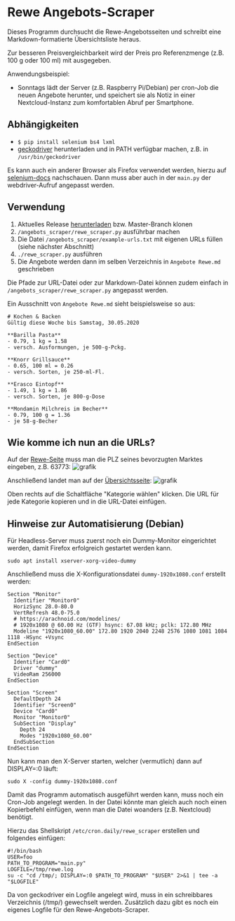 # Rewe Angebots-Scraper

Dieses Programm durchsucht die Rewe-Angebotsseiten und schreibt eine Markdown-formatierte Übersichtsliste heraus.

Zur besseren Preisvergleichbarkeit wird der Preis pro Referenzmenge (z.B. 100 g oder 100 ml) mit ausgegeben. 

Anwendungsbeispiel:
* Sonntags lädt der Server (z.B. Raspberry Pi/Debian) per cron-Job die neuen Angebote herunter, und speichert sie als Notiz in einer Nextcloud-Instanz zum komfortablen Abruf per Smartphone.

## Abhängigkeiten

- `$ pip install selenium bs4 lxml`
- [geckodriver](https://github.com/mozilla/geckodriver/releases) herunterladen und in PATH verfügbar machen, z.B. in `/usr/bin/geckodriver` 

Es kann auch ein anderer Browser als Firefox verwendet werden, hierzu auf [selenium-docs](https://www.selenium.dev/documentation/en/webdriver/driver_requirements/) nachschauen.
Dann muss aber auch in der `main.py` der webdriver-Aufruf angepasst werden.

## Verwendung

1. Aktuelles Release [herunterladen](https://github.com/foo-git/rewe-angebots-scraper/releases) bzw. Master-Branch klonen
1. `/angebots_scraper/rewe_scraper.py` ausführbar machen
1. Die Datei `/angebots_scraper/example-urls.txt` mit eigenen URLs füllen (siehe nächster Abschnitt)
1. `./rewe_scraper.py` ausführen
1. Die Angebote werden dann im selben Verzeichnis in `Angebote Rewe.md` geschrieben

Die Pfade zur URL-Datei oder zur Markdown-Datei können zudem einfach in `/angebots_scraper/rewe_scraper.py` angepasst werden.

Ein Ausschnitt von `Angebote Rewe.md` sieht beispielsweise so aus:
```
# Kochen & Backen
Gültig diese Woche bis Samstag, 30.05.2020

**Barilla Pasta**
- 0.79, 1 kg = 1.58
- versch. Ausformungen, je 500-g-Pckg.

**Knorr Grillsauce**
- 0.65, 100 ml = 0.26
- versch. Sorten, je 250-ml-Fl.

**Erasco Eintopf**
- 1.49, 1 kg = 1.86
- versch. Sorten, je 800-g-Dose

**Mondamin Milchreis im Becher**
- 0.79, 100 g = 1.36
- je 58-g-Becher
```

## Wie komme ich nun an die URLs?

Auf der [Rewe-Seite](https://www.rewe.de/angebote/nationale-angebote/) muss man die PLZ seines bevorzugten Marktes eingeben, z.B. 63773:
![grafik](https://user-images.githubusercontent.com/53096886/82885025-17861380-9f34-11ea-9e00-3a0428db3f8e.png)

Anschließend landet man auf der [Übersichtsseite](https://www.rewe.de/angebote/goldbach/562286/rewe-markt-erlengrund-14/):
![grafik](https://user-images.githubusercontent.com/53096886/82884898-edccec80-9f33-11ea-8947-26ea9b75eb96.png)

Oben rechts auf die Schaltfläche "Kategorie wählen" klicken. Die URL für jede Kategorie kopieren und in die URL-Datei einfügen. 


## Hinweise zur Automatisierung (Debian)

Für Headless-Server muss zuerst noch ein Dummy-Monitor eingerichtet werden, damit Firefox erfolgreich gestartet werden kann.

`sudo apt install xserver-xorg-video-dummy`

Anschließend muss die X-Konfigurationsdatei `dummy-1920x1080.conf` erstellt werden:

````
Section "Monitor"
  Identifier "Monitor0"
  HorizSync 28.0-80.0
  VertRefresh 48.0-75.0
  # https://arachnoid.com/modelines/
  # 1920x1080 @ 60.00 Hz (GTF) hsync: 67.08 kHz; pclk: 172.80 MHz
  Modeline "1920x1080_60.00" 172.80 1920 2040 2248 2576 1080 1081 1084 1118 -HSync +Vsync
EndSection

Section "Device"
  Identifier "Card0"
  Driver "dummy"
  VideoRam 256000
EndSection

Section "Screen"
  DefaultDepth 24
  Identifier "Screen0"
  Device "Card0"
  Monitor "Monitor0"
  SubSection "Display"
    Depth 24
    Modes "1920x1080_60.00"
  EndSubSection
EndSection
````


Nun kann man den X-Server starten, welcher (vermutlich) dann auf DISPLAY=:0 läuft:

`sudo X -config dummy-1920x1080.conf`


Damit das Programm automatisch ausgeführt werden kann, muss noch ein Cron-Job angelegt werden.
In der Datei könnte man gleich auch noch einen Kopierbefehl einfügen, wenn man die Datei woanders (z.B. Nextcloud) benötigt.

Hierzu das Shellskript `/etc/cron.daily/rewe_scraper` erstellen und folgendes einfügen:
````
#!/bin/bash
USER=foo
PATH_TO_PROGRAM="main.py"
LOGFILE=/tmp/rewe.log
su -c "cd /tmp/; DISPLAY=:0 $PATH_TO_PROGRAM" "$USER" 2>&1 | tee -a "$LOGFILE"
````

Da von geckodriver ein Logfile angelegt wird, muss in ein schreibbares Verzeichnis (/tmp/) gewechselt werden.
Zusätzlich dazu gibt es noch ein eigenes Logfile für den Rewe-Angebots-Scraper.